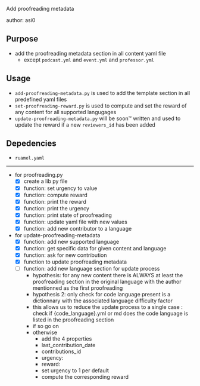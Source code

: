 Add proofreading metadata

author: asi0

## Purpose

- add the proofreading metadata section in all content yaml file
  - except `podcast.yml` and `event.yml` and `professor.yml`

## Usage

- `add-proofreading-metadata.py` is used to add the template section in all predefined yaml files
- `set-proofreading-reward.py` is used to compute and set the reward of any content for all supported langugages
- `update-proofreading-metadata.py` will be soon™ written and used to update the reward if a new `reviewers_id` has been added

## Depedencies

- `ruamel.yaml`

---

- for proofreading.py
  - [x] create a lib py file
  - [x] function: set urgency to value
  - [x] function: compute reward
  - [x] function: print the reward
  - [x] function: print the urgency
  - [x] function: print state of proofreading
  - [x] function: update yaml file with new values
  - [x] function: add new contributor to a language
- for update-proofreading-metadata
  - [x] function: add new supported language
  - [x] function: get specific data for given content and language
  - [x] function: ask for new contribution
  - [x] function to update proofreading metadata
  - [ ] function: add new language section for update process
    - hypothesis: for any new content there is ALWAYS at least the proofreading section in the original language with the author mentionned as the first proofreading
    - hypothesis 2: only check for code language present is a dictionnary with the associated language difficulty factor
    - this allows us to reduce the update process to a single case : check if {code_language}.yml or md does the code language is listed in the proofreading section
    - if so go on
    - otherwise
      - add the 4 properties
      - last_contribution_date
      - contributions_id
      - urgency:
      - reward:
      - set urgency to 1 per default
      - compute the corresponding reward
